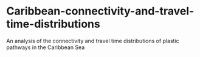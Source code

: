 # Caribbean-connectivity-and-travel-time-distributions
An analysis of the connectivity and travel time distributions of plastic pathways in the Caribbean Sea 

